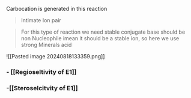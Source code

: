 Carbocation is generated in this reaction 

> Intimate Ion pair 

> For this type of reaction we need stable conjugate base should be non Nucleophile imean it should be a stable ion, so here we use strong Minerals acid 

![[Pasted image 20240818133359.png]]

### - [[Regioseltivity of E1]]

### -[[Steroselcitvity of E1]]

